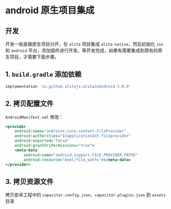 # android 原生项目集成

## 开发

开发一般是跟原生项目分开，在 `alita` 项目集成 `alita-native`，然后初始化 `ios` 和 `android` 平台，添加插件进行开发。等开发完成，如果有需要集成到原有的原生项目，才需要下面步骤。

## 1. `build.gradle` 添加依赖

```sh
implementation 'io.github.alitajs:alitaJsAndroid:1.0.0'
```

## 2. 拷贝配置文件

`AndroidManifest.xml` 修改：

```xml
<provider
    android:name="androidx.core.content.FileProvider"
    android:authorities="${applicationId}.fileprovider"
    android:exported="false"
    android:grantUriPermissions="true">
    <meta-data
        android:name="android.support.FILE_PROVIDER_PATHS"
        android:resource="@xml/file_paths"></meta-data>
</provider>
```

## 3. 拷贝资源文件

拷贝安卓工程中的 `capacitor.config.json`、`capacitor.plugins.json` 到 `assets` 目录
